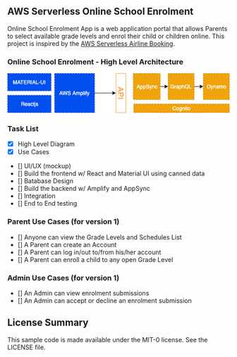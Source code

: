 ## AWS Serverless Online School Enrolment

Online School Enrolment App is a web application portal that allows Parents to select available grade levels and enrol their child or children online. This project is inspired by the [AWS Serverless Airline Booking](https://github.com/aws-samples/aws-serverless-airline-booking).

### Online School Enrolment - High Level Architecture

![Serverless Initial Architecture](./media/prototype-architecture.png)

### Task List

- [x] High Level Diagram
- [x] Use Cases
- [] UI/UX (mockup)
- [] Build the frontend w/ React and Material UI using canned data
- [] Batabase Design
- [] Build the backend w/ Amplify and AppSync
- [] Integration
- [] End to End testing

### Parent Use Cases (for version 1)

- [] Anyone can view the Grade Levels and Schedules List
- [] A Parent can create an Account
- [] A Parent can log in/out to/from his/her account
- [] A Parent can enroll a child to any open Grade Level

### Admin Use Cases (for version 1)

- [] An Admin can view enrolment submissions
- [] An Admin can accept or decline an enrolment submission

## License Summary

This sample code is made available under the MIT-0 license. See the LICENSE file.
